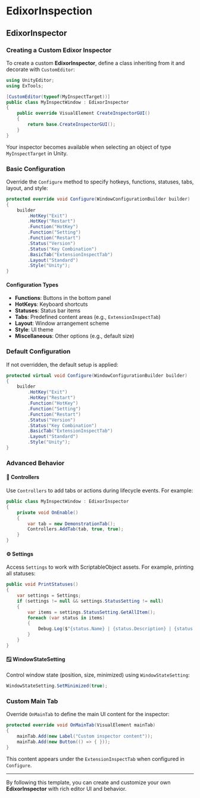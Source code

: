 # EdixorInspection

## EdixorInspector

### Creating a Custom Edixor Inspector

To create a custom **EdixorInspector**, define a class inheriting from it and decorate with `CustomEditor`:

```csharp
using UnityEditor;
using ExTools;

[CustomEditor(typeof(MyInspectTarget))]
public class MyInspectWindow : EdixorInspector
{
    public override VisualElement CreateInspectorGUI()
    {
        return base.CreateInspectorGUI();
    }
}
```

Your inspector becomes available when selecting an object of type `MyInspectTarget` in Unity.

### Basic Configuration

Override the `Configure` method to specify hotkeys, functions, statuses, tabs, layout, and style:

```csharp
protected override void Configure(WindowConfigurationBuilder builder)
{
    builder
        .HotKey("Exit")
        .HotKey("Restart")
        .Function("HotKey")
        .Function("Setting")
        .Function("Restart")
        .Status("Version")
        .Status("Key Combination")
        .BasicTab("ExtensionInspectTab")
        .Layout("Standard")
        .Style("Unity");
}
```

#### Configuration Types

* **Functions**: Buttons in the bottom panel
* **HotKeys**: Keyboard shortcuts
* **Statuses**: Status bar items
* **Tabs**: Predefined content areas (e.g., `ExtensionInspectTab`)
* **Layout**: Window arrangement scheme
* **Style**: UI theme
* **Miscellaneous**: Other options (e.g., default size)

### Default Configuration

If not overridden, the default setup is applied:

```csharp
protected virtual void Configure(WindowConfigurationBuilder builder)
{
    builder
        .HotKey("Exit")
        .HotKey("Restart")
        .Function("HotKey")
        .Function("Setting")
        .Function("Restart")
        .Status("Version")
        .Status("Key Combination")
        .BasicTab("ExtensionInspectTab")
        .Layout("Standard")
        .Style("Unity");
}
```

### Advanced Behavior

#### 🧠 Controllers

Use `Controllers` to add tabs or actions during lifecycle events. For example:

```csharp
public class MyInspectWindow : EdixorInspector
{
    private void OnEnable()
    {
        var tab = new DemonstrationTab();
        Controllers.AddTab(tab, true, true);
    }
}
```

#### ⚙️ Settings

Access `Settings` to work with ScriptableObject assets. For example, printing all statuses:

```csharp
public void PrintStatuses()
{
    var settings = Settings;
    if (settings != null && settings.StatusSetting != null)
    {
        var items = settings.StatusSetting.GetAllItem();
        foreach (var status in items)
        {
            Debug.Log($"{status.Name} | {status.Description} | {status.Enable}");
        }
    }
}
```

#### 🪟 WindowStateSetting

Control window state (position, size, minimized) using `WindowStateSetting`:

```csharp
WindowStateSetting.SetMinimized(true);
```

### Custom Main Tab

Override `OnMainTab` to define the main UI content for the inspector:

```csharp
protected override void OnMainTab(VisualElement mainTab)
{
    mainTab.Add(new Label("Custom inspector content"));
    mainTab.Add(new Button(() => { }));
}
```

This content appears under the `ExtensionInspectTab` when configured in `Configure`.

***

By following this template, you can create and customize your own **EdixorInspector** with rich editor UI and behavior.
